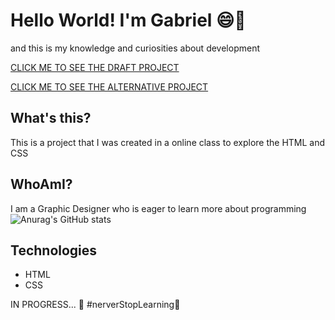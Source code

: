# Hello World! I'm Gabriel 😄🖖
and this is my knowledge and curiosities about development 

 <a href="https://pouthergust.github.io/pouthergust/"> CLICK ME TO SEE THE DRAFT PROJECT </a>
 
 
 <a href="https://pouthergust.github.io/HelloAlpine/"> CLICK ME TO SEE THE ALTERNATIVE PROJECT </a>

## What's this?

This is a project that I was created in a online class to explore the HTML and CSS

## WhoAmI?

I am a Graphic Designer who is eager to learn more about programming 
![Anurag's GitHub stats](https://github-readme-stats.vercel.app/api?username=pouthergust&theme=omni&show_icons=true)


## Technologies

* HTML
* CSS

IN PROGRESS... 🚧
#nerverStopLearning🚀
